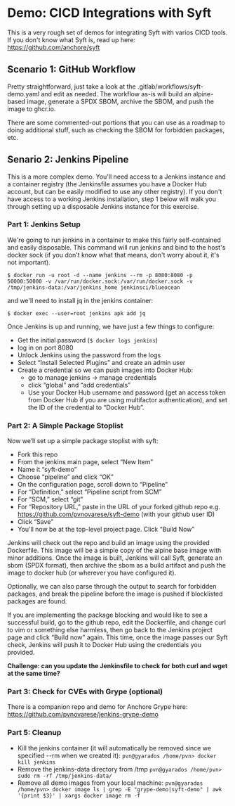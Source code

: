 # Demo: CICD Integrations with Syft

This is a very rough set of demos for integrating Syft with varios CICD tools.  If you don't know what Syft is, read up here: https://github.com/anchore/syft

## Scenario 1: GitHub Workflow

Pretty straightforward, just take a look at the .gitlab/workflows/syft-demo.yaml and edit as needed.  The workflow as-is will build an alpine-based image, generate a SPDX SBOM, archive the SBOM, and push the image to ghcr.io.

There are some commented-out portions that you can use as a roadmap to doing additional stuff, such as checking the SBOM for forbidden packages, etc.

## Senario 2: Jenkins Pipeline

This is a more complex demo.  You'll need access to a Jenkins instance and a container registry (the Jenkinsfile assumes you have a Docker Hub account, but can be easily modified to use any other registry).  If you don't have access to a working Jenkins installation, step 1 below will walk you through setting up a disposable Jenkins instance for this exercise.  

### Part 1: Jenkins Setup

We're going to run jenkins in a container to make this fairly self-contained and easily disposable.  This command will run jenkins and bind to the host's docker sock (if you don't know what that means, don't worry about it, it's not important).

`$ docker run -u root -d --name jenkins --rm -p 8080:8080 -p 50000:50000 -v /var/run/docker.sock:/var/run/docker.sock -v /tmp/jenkins-data:/var/jenkins_home jenkinsci/blueocean`

and we'll need to install jq in the jenkins container:

`$ docker exec --user=root jenkins apk add jq`

Once Jenkins is up and running, we have just a few things to configure:
- Get the initial password (`$ docker logs jenkins`)
- log in on port 8080
- Unlock Jenkins using the password from the logs
- Select “Install Selected Plugins” and create an admin user
- Create a credential so we can push images into Docker Hub:
	- go to manage jenkins -> manage credentials
	- click “global” and “add credentials”
	- Use your Docker Hub username and password (get an access token from Docker Hub if you are using multifactor authentication), and set the ID of the credential to “Docker Hub”.

### Part 2: A Simple Package Stoplist

Now we’ll set up a simple package stoplist with syft:

- Fork this repo
- From the jenkins main page, select “New Item” 
- Name it “syft-demo”
- Choose “pipeline” and click “OK”
- On the configuration page, scroll down to “Pipeline”
- For “Definition,” select “Pipeline script from SCM”
- For “SCM,” select “git”
- For “Repository URL,” paste in the URL of your forked github repo
	e.g. https://github.com/pvnovarese/syft-demo (with your github user ID)
- Click “Save”
- You’ll now be at the top-level project page.  Click “Build Now”

Jenkins will check out the repo and build an image using the provided Dockerfile.  This image will be a simple copy of the alpine base image with minor additions.  Once the image is built, Jenkins will call Syft, generate an sbom (SPDX format), then archive the sbom as a build artifact and push the image to docker hub (or wherever you have configured it). 

Optionally, we can also parse through the output to search for forbidden packages, and break the pipeline before the image is pushed if blocklisted packages are found.

If you are implementing the package blocking and would like to see a successful build, go to the github repo, edit the Dockerfile, and change curl to vim or something else harmless, then go back to the Jenkins project page and click “Build now” again. This time, once the image passes our Syft check, Jenkins will push it to Docker Hub using the credentials you provided.

**Challenge: can you update the Jenkinsfile to check for both curl and wget at the same time?**

### Part 3: Check for CVEs with Grype (optional)
There is a companion repo and demo for Anchore Grype here: https://github.com/pvnovarese/jenkins-grype-demo

### Part 5: Cleanup
- Kill the jenkins container (it will automatically be removed since we specified --rm when we created it):
	`pvn@gyarados /home/pvn> docker kill jenkins`
- Remove the jenkins-data directory from /tmp
	`pvn@gyarados /home/pvn> sudo rm -rf /tmp/jenkins-data/`
- Remove all demo images from your local machine:
	`pvn@gyarados /home/pvn> docker image ls | grep -E "grype-demo|syft-demo" | awk '{print $3}' | xargs docker image rm -f`

